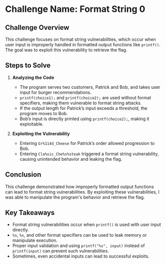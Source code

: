 # Challenge Name: Format String 0

## Challenge Overview

This challenge focuses on format string vulnerabilities, which occur when user input is improperly handled in formatted output functions like `printf()`. The goal was to exploit this vulnerability to retrieve the flag.

## Steps to Solve

1. **Analyzing the Code**

   - The program serves two customers, Patrick and Bob, and takes user input for burger recommendations.
   - `printf(choice1);` and `printf(choice2);` are used without format specifiers, making them vulnerable to format string attacks.
   - If the output length for Patrick’s input exceeds a threshold, the program moves to Bob.
   - Bob’s input is directly printed using `printf(choice2);`, making it exploitable.

2. **Exploiting the Vulnerability**
   - Entering `Gr%114d_Cheese` for Patrick’s order allowed progression to Bob.
   - Entering `Cla%sic_Che%s%steak` triggered a format string vulnerability, causing unintended behavior and leaking the flag.

## Conclusion

This challenge demonstrated how improperly formatted output functions can lead to format string vulnerabilities. By exploiting these vulnerabilities, I was able to manipulate the program's behavior and retrieve the flag.

## Key Takeaways

- Format string vulnerabilities occur when `printf()` is used with user input directly.
- `%s`, `%x`, and other format specifiers can be used to leak memory or manipulate execution.
- Proper input validation and using `printf("%s", input)` instead of `printf(input)` can prevent such vulnerabilities.
- Sometimes, even accidental inputs can lead to successful exploits.
